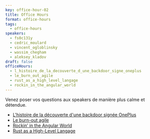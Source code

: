 ```yaml
---
key: office-hour-02
title: Office Hours
format: office-hours
tags:
  - office-hours
speakers:
  - fs0c131y
  - cedric_moulard
  - vincent_ogloblinsky
  - wassim_chegham
  - aleksey_kladov
draft: false
officeHours:
  - l_histoire_de_la_decouverte_d_une_backdoor_signe_oneplus
  - le_burn_out_agile
  - rust_as_a_high_level_langage
  - rockin_in_the_angular_world
---
```

Venez poser vos questions aux speakers de manière plus calme et détendue.

* [L'histoire de la découverte d'une backdoor signée OnePlus](../l_histoire_de_la_decouverte_d_une_backdoor_signe_oneplus)
* [Le burn-out agile](../le_burn_out_agile)
* [Rockin’ in the Angular World](../rockin_in_the_angular_world)
* [Rust as a High-Level Langage](../rust_as_a_high_level_langage)